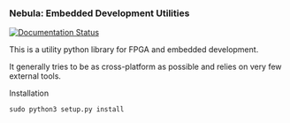 ### Nebula: Embedded Development Utilities

[![Documentation Status](https://readthedocs.org/projects/nebula-fpga-dev/badge/?version=latest)](https://nebula-fpga-dev.readthedocs.io/en/latest/?badge=latest)

This is a utility python library for FPGA and embedded development.

It generally tries to be as cross-platform as possible and relies on very few external tools.

Installation
```
sudo python3 setup.py install
```

